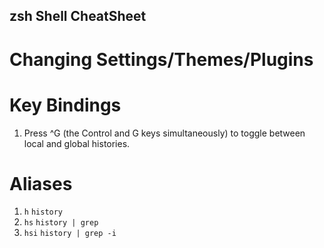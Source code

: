 ## zsh Shell CheatSheet

# Changing Settings/Themes/Plugins

# Key Bindings

1. Press ^G (the Control and G keys simultaneously) to toggle between local and global histories.

# Aliases

1. `h`	       `history`
2. `hs`	       `history | grep`
3. `hsi`       `history | grep -i`